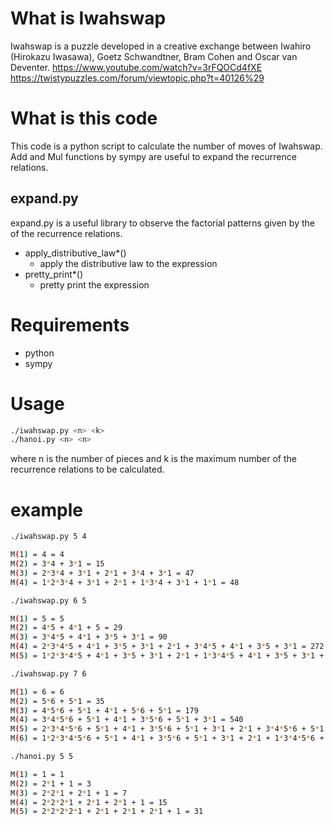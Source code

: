 # What is Iwahswap
Iwahswap is a puzzle developed in a creative exchange between Iwahiro (Hirokazu Iwasawa), Goetz Schwandtner, Bram Cohen and Oscar van Deventer.
https://www.youtube.com/watch?v=3rFQOCd4fXE
https://twistypuzzles.com/forum/viewtopic.php?t=40126%29

# What is this code
This code is a python script to calculate the number of moves of Iwahswap.
Add and Mul functions by sympy are useful to expand the recurrence relations.

## expand.py
expand.py is a useful library to observe the factorial patterns given by the of the recurrence relations.
- apply_distributive_law*()
  - apply the distributive law to the expression
- pretty_print*()  
  - pretty print the expression

# Requirements
- python
- sympy

# Usage
```bash
./iwahswap.py <n> <k>
./hanoi.py <n> <n>
```
where n is the number of pieces and k is the maximum number of the recurrence relations to be calculated.



# example
```bash
./iwahswap.py 5 4

M(1) = 4 = 4
M(2) = 3*4 + 3*1 = 15
M(3) = 2*3*4 + 3*1 + 2*1 + 3*4 + 3*1 = 47
M(4) = 1*2*3*4 + 3*1 + 2*1 + 1*3*4 + 3*1 + 1*1 = 48

./iwahswap.py 6 5

M(1) = 5 = 5
M(2) = 4*5 + 4*1 + 5 = 29
M(3) = 3*4*5 + 4*1 + 3*5 + 3*1 = 90
M(4) = 2*3*4*5 + 4*1 + 3*5 + 3*1 + 2*1 + 3*4*5 + 4*1 + 3*5 + 3*1 = 272
M(5) = 1*2*3*4*5 + 4*1 + 3*5 + 3*1 + 2*1 + 1*3*4*5 + 4*1 + 3*5 + 3*1 + 1*1 = 273

./iwahswap.py 7 6

M(1) = 6 = 6
M(2) = 5*6 + 5*1 = 35
M(3) = 4*5*6 + 5*1 + 4*1 + 5*6 + 5*1 = 179
M(4) = 3*4*5*6 + 5*1 + 4*1 + 3*5*6 + 5*1 + 3*1 = 540
M(5) = 2*3*4*5*6 + 5*1 + 4*1 + 3*5*6 + 5*1 + 3*1 + 2*1 + 3*4*5*6 + 5*1 + 4*1 + 3*5*6 + 5*1 + 3*1 = 1622
M(6) = 1*2*3*4*5*6 + 5*1 + 4*1 + 3*5*6 + 5*1 + 3*1 + 2*1 + 1*3*4*5*6 + 5*1 + 4*1 + 3*5*6 + 5*1 + 3*1 + 1*1 = 1623

./hanoi.py 5 5

M(1) = 1 = 1
M(2) = 2*1 + 1 = 3
M(3) = 2*2*1 + 2*1 + 1 = 7
M(4) = 2*2*2*1 + 2*1 + 2*1 + 1 = 15
M(5) = 2*2*2*2*1 + 2*1 + 2*1 + 2*1 + 1 = 31
```

